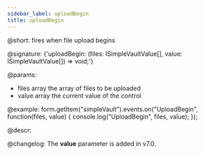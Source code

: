 ```yaml
---
sidebar_label: uploadBegin
title: uploadBegin
---          
```


@short: fires when file upload begins

@signature: {'uploadBegin: (files: ISimpleVaultValue[], value: ISimpleVaultValue[]) => void;'} 

@params:
- files      array      the array of files to be uploaded
- value     array     the current value of the control

@example:
form.getItem("simpleVault").events.on("UploadBegin", function(files, value) {
    console.log("UploadBegin", files, value);
});



@descr:

@changelog:
The **value** parameter is added in v7.0.
